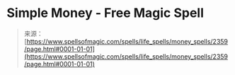 <!--yml

category: 未分类

date: 2024-06-12 18:35:57

-->

# Simple Money - Free Magic Spell

> 来源：[https://www.spellsofmagic.com/spells/life_spells/money_spells/2359/page.html#0001-01-01](https://www.spellsofmagic.com/spells/life_spells/money_spells/2359/page.html#0001-01-01)

